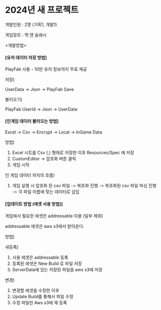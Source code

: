 # 2024년 새 프로젝트

개발인원 : 2명 (기획1, 개발1)

게임장르 : 핵 앤 슬래시

<개발방법>

#### [유저 데이터 저장 방법] 

PlayFab 사용 - 10만 유저 정보까지 무료 제공

저장)

UserData -> Json -> PlayFab Save

불러오기)

PlayFab UserId -> Json -> UserData

#### [인게임 데이터 불러오는 방법] 

Excel -> Csv -> Encrypt -> Local -> InGame Data

방법) 

1. Excel 시트를 Csv (,) 형태로 저장한 이후 Resources/Spec 에 저장
2. CustomEditor -> 암호화 버튼 클릭
3. 게임 시작

인 게임 데이터 까지의 흐름)

1. 게임 실행 시 암호화 된 csv 파일 -> 복호화 진행 -> 복호화된 csv 파일 파싱 진행 -> 각 파일 이름에 맞는 데이터로 삽입 

#### [업데이트 방법 (에셋 사용 방법)]

게임에서 필요한 에셋은 addressable 이용 (일부 제외) 

addressable 에셋은 aws s3에서 받아온다.

방법)

새등록)

1. 사용 에셋은 addressable 등록
2. 등록된 에셋은 New Build 로 파일 저장
3. ServerData에 있는 저장된 파일을 aws s3에 저장

변경)

1. 변경할 에셋을 수정한 이후
2. Update Build를 통해서 파일 수정
3. 수정 파일만 Aws s3에 재 등록
